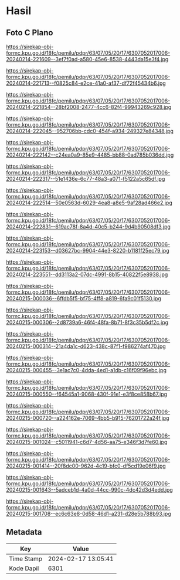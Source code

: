 # Hasil

## Foto C Plano

https://sirekap-obj-formc.kpu.go.id/18fc/pemilu/pdpr/63/07/05/20/17/6307052017006-20240214-221609--3ef7f0ad-a580-45e6-8538-4443da15e3f4.jpg

https://sirekap-obj-formc.kpu.go.id/18fc/pemilu/pdpr/63/07/05/20/17/6307052017006-20240214-221713--f0825c84-e2ce-41a0-af37-df72f45434b6.jpg

https://sirekap-obj-formc.kpu.go.id/18fc/pemilu/pdpr/63/07/05/20/17/6307052017006-20240214-221854--28bf2008-2477-4cc6-82f4-99943269c928.jpg

https://sirekap-obj-formc.kpu.go.id/18fc/pemilu/pdpr/63/07/05/20/17/6307052017006-20240214-222045--952706bb-cdc0-454f-a934-249327e84348.jpg

https://sirekap-obj-formc.kpu.go.id/18fc/pemilu/pdpr/63/07/05/20/17/6307052017006-20240214-222142--c24ea0a9-85e9-4485-bb88-0ad785b036dd.jpg

https://sirekap-obj-formc.kpu.go.id/18fc/pemilu/pdpr/63/07/05/20/17/6307052017006-20240214-222317--51e1436e-6c77-48a3-a071-f5122a5c65df.jpg

https://sirekap-obj-formc.kpu.go.id/18fc/pemilu/pdpr/63/07/05/20/17/6307052017006-20240214-222514--50e0563d-6029-4ea8-a8e5-9af28ad466e2.jpg

https://sirekap-obj-formc.kpu.go.id/18fc/pemilu/pdpr/63/07/05/20/17/6307052017006-20240214-222831--619ac78f-8a4d-40c5-b244-9d4b90508df3.jpg

https://sirekap-obj-formc.kpu.go.id/18fc/pemilu/pdpr/63/07/05/20/17/6307052017006-20240214-223153--d03627bc-9904-44e3-8220-b1181f25ec79.jpg

https://sirekap-obj-formc.kpu.go.id/18fc/pemilu/pdpr/63/07/05/20/17/6307052017006-20240214-223551--dd3113a2-07dc-4991-8b15-40822f5e8938.jpg

https://sirekap-obj-formc.kpu.go.id/18fc/pemilu/pdpr/63/07/05/20/17/6307052017006-20240215-000036--6ffdb5f5-bf75-4ff8-a819-6fa9c01f5130.jpg

https://sirekap-obj-formc.kpu.go.id/18fc/pemilu/pdpr/63/07/05/20/17/6307052017006-20240215-000306--2d8739a6-46f4-48fa-8b71-8f3c35b5df2c.jpg

https://sirekap-obj-formc.kpu.go.id/18fc/pemilu/pdpr/63/07/05/20/17/6307052017006-20240215-000314--21a4da1c-d623-438c-87f1-f986274af470.jpg

https://sirekap-obj-formc.kpu.go.id/18fc/pemilu/pdpr/63/07/05/20/17/6307052017006-20240215-000455--3e1ac7c0-4dda-4ed1-a1db-c16f09f96ebc.jpg

https://sirekap-obj-formc.kpu.go.id/18fc/pemilu/pdpr/63/07/05/20/17/6307052017006-20240215-000550--f64545a1-9068-430f-91e1-e3f8ce858b67.jpg

https://sirekap-obj-formc.kpu.go.id/18fc/pemilu/pdpr/63/07/05/20/17/6307052017006-20240215-000720--a224162e-7069-4bb5-b915-76201722a24f.jpg

https://sirekap-obj-formc.kpu.go.id/18fc/pemilu/pdpr/63/07/05/20/17/6307052017006-20240215-001024--c5011941-c6d7-4d56-aa75-e346f3d7fe60.jpg

https://sirekap-obj-formc.kpu.go.id/18fc/pemilu/pdpr/63/07/05/20/17/6307052017006-20240215-001414--20f8dc00-962d-4c19-bfc0-df5cd19e06f9.jpg

https://sirekap-obj-formc.kpu.go.id/18fc/pemilu/pdpr/63/07/05/20/17/6307052017006-20240215-001643--5adceb1d-4a0d-44cc-990c-4dc42d3d4edd.jpg

https://sirekap-obj-formc.kpu.go.id/18fc/pemilu/pdpr/63/07/05/20/17/6307052017006-20240215-001708--ec6c63e8-0d58-46d1-a231-d28e5b788b93.jpg


## Metadata

| Key        | Value               |
| ---------- | ------------------- |
| Time Stamp | 2024-02-17 13:05:41 |
| Kode Dapil | 6301                |



